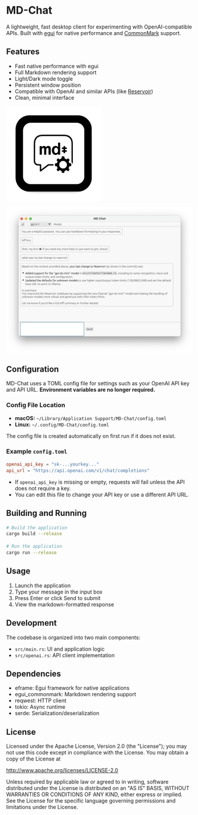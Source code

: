 # MD-Chat

A lightweight, fast desktop client for experimenting with OpenAI-compatible APIs. Built with [egui](https://github.com/emilk/egui) for native performance and [CommonMark](https://commonmark.org/) support.


## Features

- Fast native performance with egui
- Full Markdown rendering support
- Light/Dark mode toggle
- Persistent window position
- Compatible with OpenAI and similar APIs (like [Reservoir](https://github.com/Sector-F-Labs/reservoir))
- Clean, minimal interface

![Logo](assets/icon.iconset/icon_256x256.png)

![Screenshot](docs/screenshot.png)
## Configuration

MD-Chat uses a TOML config file for settings such as your OpenAI API key and API URL. **Environment variables are no longer required.**

### Config File Location
- **macOS:** `~/Library/Application Support/MD-Chat/config.toml`
- **Linux:** `~/.config/MD-Chat/config.toml`

The config file is created automatically on first run if it does not exist.

### Example `config.toml`
```toml
openai_api_key = "sk-...yourkey..."
api_url = "https://api.openai.com/v1/chat/completions"
```
- If `openai_api_key` is missing or empty, requests will fail unless the API does not require a key.
- You can edit this file to change your API key or use a different API URL.

## Building and Running

```bash
# Build the application
cargo build --release

# Run the application
cargo run --release
```

## Usage

1. Launch the application
2. Type your message in the input box
3. Press Enter or click Send to submit
4. View the markdown-formatted response

## Development

The codebase is organized into two main components:

- `src/main.rs`: UI and application logic
- `src/openai.rs`: API client implementation

## Dependencies

- eframe: Egui framework for native applications
- egui_commonmark: Markdown rendering support
- reqwest: HTTP client
- tokio: Async runtime
- serde: Serialization/deserialization

## License

Licensed under the Apache License, Version 2.0 (the "License"); you may not use this code except in compliance with the License. You may obtain a copy of the License at

http://www.apache.org/licenses/LICENSE-2.0

Unless required by applicable law or agreed to in writing, software distributed under the License is distributed on an "AS IS" BASIS, WITHOUT WARRANTIES OR CONDITIONS OF ANY KIND, either express or implied. See the License for the specific language governing permissions and limitations under the License. 
